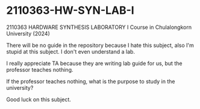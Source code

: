 # 2110363-HW-SYN-LAB-I

2110363 HARDWARE SYNTHESIS LABORATORY I Course in Chulalongkorn University (2024)

There will be no guide in the repository because I hate this subject, also I'm stupid at this subject. I don't even understand a lab.

I really appreciate TA because they are writing lab guide for us, but the professor teaches nothing.

If the professor teaches nothing, what is the purpose to study in the university?

Good luck on this subject.
